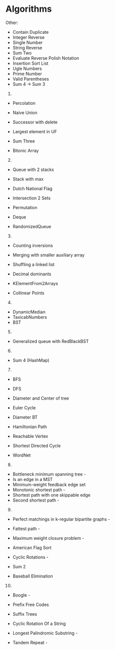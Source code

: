 # Algorithms

Other:
* Contain Duplicate
* Integer Reverse
* Single Number
* String Reverse
* Sum Two
* Evaluate Reverse Polish Notation
* Insertion Sort List
* Ugle Numbers
* Prime Number
* Valid Parentheses
* Sum 4 -> Sum 3

1.
* Percolation
* Naive Union
* Successor with delete
* Largest element in UF

* Sum Three
* Bitonic Array

2.
* Queue with 2 stacks
* Stack with max
* Dutch National Flag
* Intersection 2 Sets
* Permutation

* Deque
* RandomizedQueue

3.
* Counting inversions
* Merging with smaller auxiliary array
* Shuffling a linked list
* Decimal dominants
* KElementFrom2Arrays

* Collinear Points

4.
* DynamicMedian
* TaxicabNumbers
* BST

5.
* Generalized queue with RedBlackBST

6.
* Sum 4 (HashMap)

7.
* BFS
* DFS
* Diameter and Center of tree
* Euler Cycle
* Diameter BT
* Hamiltonian Path
* Reachable Vertex
* Shortest Directed Cycle

* WordNet

8.
* Bottleneck minimum spanning tree -
* Is an edge in a MST
* Minimum-weight feedback edge set
* Monotonic shortest path -
* Shortest path with one skippable edge
* Second shortest path -

9.
* Perfect matchings in k-regular bipartite graphs -
* Fattest path -
* Maximum weight closure problem -
* American Flag Sort
* Cyclic Rotations -
* Sum 2

* Baseball Elimination

10.
* Boogle -
* Prefix Free Codes
* Suffix Trees

* Cyclic Rotation Of a String
* Longest Palindromic Substring -
* Tandem Repeat -
